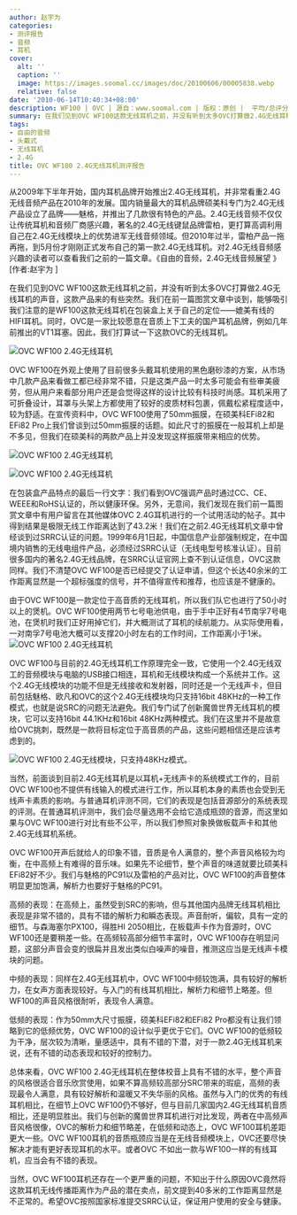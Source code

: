 ```yaml
---
author: 赵宇为
categories:
- 测评报告
- 音频
- 耳机
cover:
  alt: ''
  caption: ''
  image: https://images.soomal.cc/images/doc/20100606/00005838.webp
  relative: false
date: '2010-06-14T10:40:34+08:00'
description: WF100 | OVC | 源自：www.soomal.com | 版权：原创 |  平均/总评分：09.40/47
summary: 在我们见到OVC WF100这款无线耳机之前，并没有听到太多OVC打算做2.4G无线耳机的声音，这款产品来的有些突然。我们在前一篇图赏文章中谈到，能够吸引我们注意的是WF100这款无线耳机在包装盒上关于自己的定位――媲美有线的HIFI耳机。同时，OVC是一家比较愿意在音质上下工夫的国产耳机品牌，例如几年前推出的VT1耳塞。因此，我们打算试一下这款OVC的无线耳机。
tags:
- 自由的音频
- 头戴式
- 无线耳机
- 2.4G
title: OVC WF100 2.4G无线耳机测评报告
---
```


从2009年下半年开始，国内耳机品牌开始推出2.4G无线耳机，并非常看重2.4G无线音频产品在2010年的发展。国内销量最大的耳机品牌硕美科专门为2.4G无线产品设立了品牌――魅格，并推出了几款很有特色的产品。2.4G无线音频不仅仅让传统耳机和音频厂商感兴趣，著名的2.4G无线键鼠品牌雷柏，更打算高调利用自己在2.4G无线模块上的优势进军无线音频领域。但2010年过半，雷柏产品一拖再拖，到5月份才刚刚正式发布自己的第一款2.4G无线耳机。对2.4G无线音频感兴趣的读者可以查看我们之前的一篇文章。《自由的音频，2.4G无线音频展望 》[作者:赵宇为 ]


在我们见到OVC WF100这款无线耳机之前，并没有听到太多OVC打算做2.4G无线耳机的声音，这款产品来的有些突然。我们在前一篇图赏文章中谈到，能够吸引我们注意的是WF100这款无线耳机在包装盒上关于自己的定位――媲美有线的HIFI耳机。同时，OVC是一家比较愿意在音质上下工夫的国产耳机品牌，例如几年前推出的VT1耳塞。因此，我们打算试一下这款OVC的无线耳机。

![OVC WF100 2.4G无线耳机](https://images.soomal.cc/images/doc/20100606/00005835.webp)




OVC WF100在外观上使用了目前很多头戴耳机使用的黑色磨砂漆的方案，从市场中几款产品来看做工都已经非常不错，只是这类产品一时太多可能会有些审美疲劳，但从用户来看部分用户还是会觉得这样的设计比较有科技时尚感。耳机采用了可折叠设计，耳罩与头架上方都使用了较好的皮质材料包裹，佩戴松紧程度适中，较为舒适。在宣传资料中，OVC WF100使用了50mm振膜，在硕美科EFi82和EFi82 Pro上我们曾谈到过50mm振膜的话题。如此尺寸的振膜在一般耳机上却是不多见，但我们在硕美科的两款产品上并没发现这样振膜带来相应的优势。

![OVC WF100 2.4G无线耳机](https://images.soomal.cc/images/doc/20100606/00005840.webp)




![OVC WF100 2.4G无线耳机](https://images.soomal.cc/images/doc/20100606/00005841.webp)




在包装盒产品特点的最后一行文字：我们看到OVC强调产品时通过CC、CE、WEEE和RoHS认证的，所以健康环保。另外，无意间，我们发现在我们前一篇图赏文章中有用户留言在其他媒体OVC 2.4G耳机进行的一个试用活动的帖子。其中得到结果是极限无线工作距离达到了43.2米！我们在之前2.4G无线耳机文章中曾经谈到过SRRC认证的问题。1999年6月1日起，中国信息产业部强制规定，在中国境内销售的无线电组件产品，必须经过SRRC认证（无线电型号核准认证）。目前很多国内的著名2.4G无线品牌，在SRRC认证官网上查不到认证信息，OVC这款同样。我们不清楚OVC WF100是否已经提交了认证申请，但这个长达40余米的工作距离显然是一个超标强度的信号，并不值得宣传和推荐，也应该是不健康的。

由于OVC WF100是一款定位于高音质的无线耳机，所以我们队它也进行了50小时以上的煲机。OVC WF100使用两节七号电池供电，由于手中正好有4节南孚7号电池，在煲机时我们正好用掉它们，并大概测试了耳机的续航能力。从实际使用看，一对南孚7号电池大概可以支撑20小时左右的工作时间，工作距离小于1米。
![OVC WF100 2.4G无线耳机](https://images.soomal.cc/images/doc/20100606/00005845.webp)




OVC WF100与目前的2.4G无线耳机工作原理完全一致，它使用一个2.4G无线双工的音频模块与电脑的USB接口相连，耳机和无线模块构成一个系统并工作。这个2.4G无线模块的功能不但是无线接收和发射器，同时还是一个无线声卡，但目前包括魅格、欧凡和OVC的这个2.4G无线模块均只支持16bit 48KHz的一种工作模式，也就是说SRC的问题无法避免。我们专门试了创新魔兽世界无线耳机的模块，它可以支持16bit 44.1KHz和16bit 48KHz两种模式。我们在这里并不是故意给OVC挑刺，既然是一款将目标定位于高音质的产品，这些问题相信还是应该考虑到的。

![OVC WF100 2.4G无线模块，只支持48KHz模式。](https://images.soomal.cc/images/doc/20100614/00006044.webp)




当然，前面谈到目前2.4G无线耳机是以耳机+无线声卡的系统模式工作的，目前OVC WF100也不提供有线输入的模式进行工作，所以耳机本身的素质也会受到无线声卡素质的影响。与普通耳机评测不同，它们的表现是包括音源部分的系统表现的评测。在普通耳机评测中，我们会尽量选用不会给它造成瓶颈的音源，而这里如果与OVC WF100进行对比有些不公平，所以我们参照对象换做板载声卡和其他2.4G无线耳机系统。

OVC WF100开声后就给人的印象不错，音质是令人满意的，整个声音风格较为均衡，在中高频上有难得的音乐味。如果先不论细节，整个声音的味道就要比硕美科EFi82好不少。我们与魅格的PC91以及雷柏的产品对比，OVC WF100的声音整体明显更加饱满，解析力也要好于魅格的PC91。

高频的表现：在高频上，虽然受到SRC的影响，但与其他国内品牌无线耳机相比表现是非常不错的，具有不错的解析力和瞬态表现。声音耐听，偏软，具有一定的细节。与森海塞尔PX100，得胜HI 2050相比，在板载声卡作为音源时，OVC WF100还是要稍差一些。在高频较高部分细节丰富时，OVC WF100存在明显问题，这部分声音会变的很扁并且发出类似白噪声的噪音，推测这应当是无线声卡模块的问题。

中频的表现：同样在2.4G无线耳机中，OVC WF100中频较饱满，具有较好的解析力，在女声方面表现较好。与入门的有线耳机相比，解析力和细节上略差。但WF100的声音风格很耐听，表现令人满意。

低频的表现：作为50mm大尺寸振膜，硕美科EFi82和EFi82 Pro都没有让我们领略到它的低频优势，OVC WF100的设计似乎更优于它们。OVC WF100的低频较为干净，层次较为清晰，量感适中，具有不错的下潜，对于一款2.4G无线耳机来说，还有不错的动态表现和较好的控制力。


总体来看，OVC WF100 2.4G无线耳机在整体校音上具有不错的水平，整个声音的风格很适合音乐欣赏使用，如果不算高频较高部分SRC带来的瑕疵，高频的表现最令人满意，具有较好解析和温暖又不失华丽的风格。虽然与入门的优秀的有线耳机相比，在细节上OVC WF100仍不够好，但与目前几家国内2.4G无线耳机音质相比，还是明显胜出。我们与创新的魔兽世界耳机进行对比发现，两者在中高频声音风格很像，OVC的解析力和细节略差，在低频和动态上，OVC WF100耳机差距更大一些。OVC WF100耳机的音质瓶颈应当是在无线音频模块上，OVC还要尽快解决才能有更好表现耳机的水平。或者OVC 不如出一款与WF100一样的有线耳机，应当会有不错的表现。

当然，OVC WF100耳机还存在一个更严重的问题，不知出于什么原因OVC竟然将这款耳机无线传播距离作为产品的潜在卖点，前文提到40多米的工作距离显然是不正常的。希望OVC按照国家标准提交SRRC认证，保证用户使用的安全与健康。